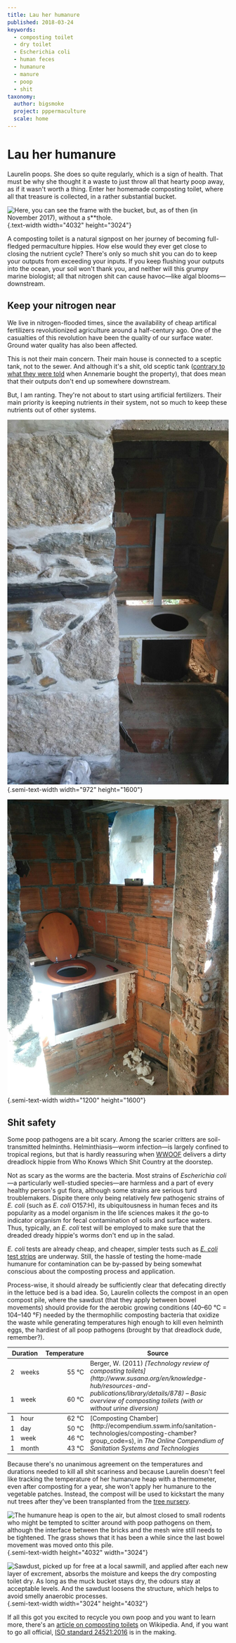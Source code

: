 ```yaml
---
title: Lau her humanure
published: 2018-03-24
keywords:
  - composting toilet
  - dry toilet
  - Escherichia coli
  - human feces
  - humanure
  - manure
  - poop
  - shit
taxonomy:
  author: bigsmoke
  project: pppermaculture
  scale: home
---
```


# Lau her humanure

Laurelin poops. She does so quite regularly, which is a sign of health. That must be why she thought it a waste to just throw all that hearty poop away, as if it wasn't worth a thing. Enter her homemade composting toilet, where all that treasure is collected, in a rather substantial bucket.

![Here, you can see the frame with the bucket, but, as of then (in November 2017), without a s\*\*thole.](Ponte_de_Pedra_2017-11-14_Compost_toilet_frame.jpg){.text-width width="4032" height="3024"}

A composting toilet is a natural signpost on her journey of becoming full-fledged permaculture hippies. How else would they ever get close to closing the nutrient cycle? There's only so much shit you can do to keep your outputs from exceeding your inputs. If you keep flushing your outputs into the ocean, your soil won't thank you, and neither will this grumpy marine biologist; all that nitrogen shit can cause havoc—like algal blooms—downstream.

<?project-insert?>

## Keep your nitrogen near

We live in nitrogen-flooded times, since the availability of cheap artifical fertilizers revolutionized agriculture around a half-century ago. One of the casualties of this revolution have been the quality of our surface water. Ground water quality has also been affected.

This is not their main concern. Their main house is connected to a sceptic tank, not to the sewer. And although it's a shit, old sceptic tank ([contrary to what they were told](/deceit-or-disinterest/) when Annemarie bought the property), that does mean that their outputs don't end up somewhere downstream.

But, I am ranting. They're not about to start using artificial fertilizers. Their main priority is keeping nutrients _in_ their system, not so much to keep these nutrients out of other systems.

![At the end of Februari, an egg-shaped hole had materialized. (You can also see the nice flushing job that Laurelin has done on the stone wall.)](Laurelin_2018-02-24_Compost_toilet.jpg){.semi-text-width width="972" height="1600"}

![Even without the final finishing touches (such as the flap that Laurelin wants to use to connect the shit bucket to the top board) the composting toilet has already served the residents while the [turd of a toilet](/deceit-or-disinterest/) in the main house was being replaced. And it does look neat with the smooth, wooden seat. All it really needed were some fresh feces and urine.](Ponte_de_Pedra_2017-11-20_Compost_toilet_finished.jpg){.semi-text-width width="1200" height="1600"}

## Shit safety

Some poop pathogens are a bit scary. Among the scarier critters are soil-transmitted helminths. Helminthiasis—worm infection—is largely confined to tropical regions, but that is hardly reassuring when [WWOOF](https://www.wwoof.pt/) delivers a dirty dreadlock hippie from Who Knows Which Shit Country at the doorstep.

Not as scary as the worms are the bacteria. Most strains of <i lang="la">Escherichia coli</i>—a particularly well-studied species—are harmless and a part of every healthy person's gut flora, although some strains are serious turd troublemakers. Dispite there only being relatively few pathogenic strains of <i lang="la">E. coli</i> (such as <i lang="la">E. coli</i> O157:H), its ubiquitousness in human feces and its popularity as a model organism in the life sciences makes it _the_ go-to indicator organism for fecal contamination of soils and surface waters. Thus, typically, an <i lang="la">E. coli</i> test will be employed to make sure that the dreaded dready hippie's worms don't end up in the salad.

<i lang="la">E. coli</i> tests are already cheap, and cheaper, simpler tests such as [_E. coli_ test strips](http://journals.plos.org/plosone/article?id=10.1371/journal.pone.0183234) are underway. Still, the hassle of testing the home-made humanure for contamination can be by-passed by being somewhat conscious about the composting process and application.

Process-wise, it should already be sufficiently clear that defecating directly in the lettuce bed is a bad idea. So, Laurelin collects the compost in an open compost pile, where the sawdust (that they apply between bowel movements) should provide for the aerobic growing conditions (40–60 °C  = 104–140 °F) needed by the thermophilic composting bacteria that oxidize the waste while generating temperatures high enough to kill even helminth eggs, the hardiest of all poop pathogens (brought by that dreadlock dude, remember?).

<table class="text-width">

<thead>
<tr>
<th colspan="2">Duration</th>
<th>Temperature</th>
<th>Source</th>
</tr>
</thead>

<tbody>

<tr>
<td style="text-align: right;">2</td>
<td style="text-align: left;">weeks</td>
<td style="text-align: right;">55 °C</td>
<td rowspan="2">Berger, W. (2011) <cite>[Technology review of composting toilets](http://www.susana.org/en/knowledge-hub/resources-and-publications/library/details/878) – Basic overview of composting toilets (with or without urine diversion)</cite> </td>
</tr>

<tr>
<td style="text-align: right;">1</td>
<td style="text-align: left;">week</td>
<td style="text-align: right;">60 °C</td>
</tr>

</tbody>

<tbody>

<tr>
<td style="text-align: right;">1</td>
<td style="text-align: left;">hour</td>
<td style="text-align: right;">62 °C</td>
<td rowspan="4">[Composting Chamber](http://ecompendium.sswm.info/sanitation-technologies/composting-chamber?group_code=s), in <cite>The Online Compendium of Sanitation Systems and Technologies</cite></td>
</tr>

<tr>
<td style="text-align: right;">1</td>
<td style="text-align: left;">day</td>
<td style="text-align: right;">50 °C</td>
</tr>

<tr>
<td style="text-align: right;">1</td>
<td style="text-align: left;">week</td>
<td style="text-align: right;">46 °C</td>
</tr>

<tr>
<td style="text-align: right;">1</td>
<td style="text-align: left;">month</td>
<td style="text-align: right;">43 °C</td>
</tr>

</tbody>

</table>

Because there's no unanimous agreement on the temperatures and durations needed to kill all shit scariness and because Laurelin doesn't feel like tracking the temperature of her humanure heap with a thermometer, even after composting for a year, she won't apply her humanure to the vegetable patches. Instead, the compost will be used to kickstart the many nut trees after they've been transplanted from the [tree nursery](/tree-nurse-nils/).

![The humanure heap is open to the air, but almost closed to small rodents who might be tempted to scitter around with poop pathogens on them, although the interface between the bricks and the mesh wire still needs to be tightened. The grass shows that it has been a while since the last bowel movement was moved onto this pile.](Ponte_de_Pedra_2018-03-23_Humanure_heap.jpg){.semi-text-width height="4032" width="3024"}

![Sawdust, picked up for free at a local sawmill, and applied after each new layer of excrement, absorbs the moisture and keeps the dry composting toilet dry. As long as the muck bucket stays dry, the odours stay at acceptable levels. And the sawdust loosens the structure, which helps to avoid smelly anaerobic processes.](Ponte_de_Pedra_2018-03-23_Sawdust_sacks.jpg){.semi-text-width width="3024" height="4032"}

If all this got you excited to recycle you own poop and you want to learn more, there's an [article on composting toilets](https://en.wikipedia.org/wiki/Composting_toilet) on Wikipedia. And, if you want to go all official, [ISO standard 24521:2016](https://www.iso.org/standard/64679.html) is in the making.
